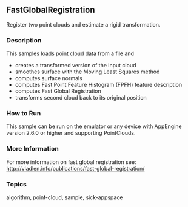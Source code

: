 ## FastGlobalRegistration

Register two point clouds and estimate a rigid transformation.

### Description

This samples loads point cloud data from a file and
- creates a transformed version of the input cloud
- smoothes surface with the Moving Least Squares method
- computes surface normals
- computes Fast Point Feature Histogram (FPFH) feature description
- computes Fast Global Registration
- transforms second cloud back to its original position

### How to Run

This sample can be run on the emulator or any device with
AppEngine version 2.6.0 or higher and supporting PointClouds.

### More Information

For more information on fast global registration see:
http://vladlen.info/publications/fast-global-registration/

### Topics

algorithm, point-cloud, sample, sick-appspace